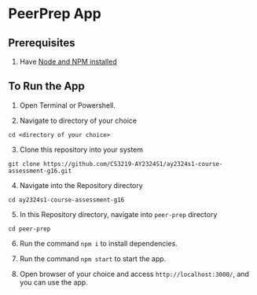 # PeerPrep App

## Prerequisites 
1. Have [Node and NPM installed](https://docs.npmjs.com/downloading-and-installing-node-js-and-npm)

## To Run the App

1. Open Terminal or Powershell.

2. Navigate to directory of your choice
```
cd <directory of your choice>
```

3. Clone this repository into your system
```
git clone https://github.com/CS3219-AY2324S1/ay2324s1-course-assessment-g16.git
```

4. Navigate into the Repository directory
```
cd ay2324s1-course-assessment-g16
```

5. In this Repository directory, navigate into `peer-prep` directory
```
cd peer-prep
```
6. Run the command `npm i` to install dependencies.
    
7. Run the command `npm start` to start the app.
    
8. Open browser of your choice and access `http://localhost:3000/`, and you can use the app.

